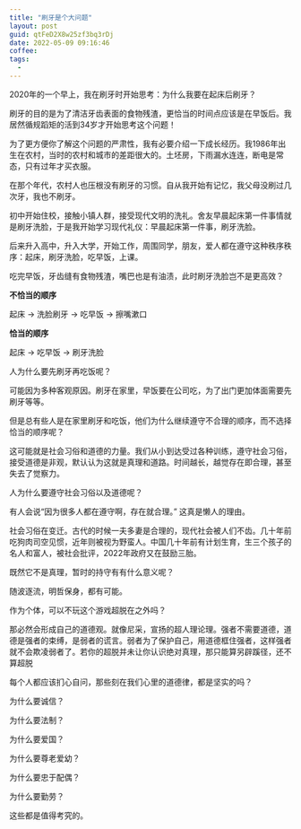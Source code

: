 ```yaml
---
title: "刷牙是个大问题"
layout: post
guid: qtFeD2X8w25zf3bq3rDj
date: 2022-05-09 09:16:46
coffee:
tags:
  -
---
```


2020年的一个早上，我在刷牙时开始思考：为什么我要在起床后刷牙？

刷牙的目的是为了清洁牙齿表面的食物残渣，更恰当的时间点应该是在早饭后。我居然循规蹈矩的活到34岁才开始思考这个问题！

为了更方便你了解这个问题的严肃性，我有必要介绍一下成长经历。我1986年出生在农村，当时的农村和城市的差距很大的。土坯房，下雨漏水连连，断电是常态，只有过年才买衣服。

在那个年代，农村人也压根没有刷牙的习惯。自从我开始有记忆，我父母没刷过几次牙，我也不刷牙。

初中开始住校，接触小镇人群，接受现代文明的洗礼。舍友早晨起床第一件事情就是刷牙洗脸，于是我开始学习现代礼仪：早晨起床第一件事，刷牙洗脸。

后来升入高中，升入大学，开始工作，周围同学，朋友，爱人都在遵守这种秩序秩序：起床，刷牙洗脸，吃早饭，上课。

吃完早饭，牙齿缝有食物残渣，嘴巴也是有油渍，此时刷牙洗脸岂不是更高效？

**不恰当的顺序**

起床 -> 洗脸刷牙 -> 吃早饭 -> 擦嘴漱口

**恰当的顺序**

起床 -> 吃早饭 -> 刷牙洗脸


人为什么要先刷牙再吃饭呢？

可能因为多种客观原因。刷牙在家里，早饭要在公司吃，为了出门更加体面需要先刷牙等等。


但是总有些人是在家里刷牙和吃饭，他们为什么继续遵守不合理的顺序，而不选择恰当的顺序呢？

这可能就是社会习俗和道德的力量。我们从小到达受过各种训练，遵守社会习俗，接受道德是非观，默认认为这就是真理和道路。时间越长，越觉存在即合理，甚至失去了觉察力。

人为什么要遵守社会习俗以及道德呢？

有人会说“因为很多人都在遵守啊，存在就合理。” 这真是懒人的理由。

社会习俗在变迁。古代的时候一夫多妻是合理的，现代社会被人们不齿。几十年前吃狗肉司空见惯，近年则被视为野蛮人。中国几十年前有计划生育，生三个孩子的名人和富人，被社会批评，2022年政府又在鼓励三胎。

既然它不是真理，暂时的持守有有什么意义呢？

随波逐流，明哲保身，都有可能。

作为个体，可以不玩这个游戏超脱在之外吗？

那必然会形成自己的道德观。就像尼采，宣扬的超人理论理。强者不需要道德，道德是强者的束缚，是弱者的谎言。弱者为了保护自己，用道德框住强者，这样强者就不会欺凌弱者了。若你的超脱并未让你认识绝对真理，那只能算另辟蹊径，还不算超脱

每个人都应该扪心自问，那些刻在我们心里的道德律，都是坚实的吗？

为什么要诚信？

为什么要法制？

为什么要爱国？

为什么要尊老爱幼？

为什么要忠于配偶？

为什么要勤劳？

这些都是值得考究的。


